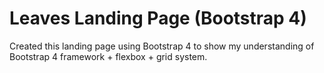 # Leaves Landing Page (Bootstrap 4)

Created this landing page using Bootstrap 4 to show my understanding of Bootstrap 4 framework + flexbox + grid system.

